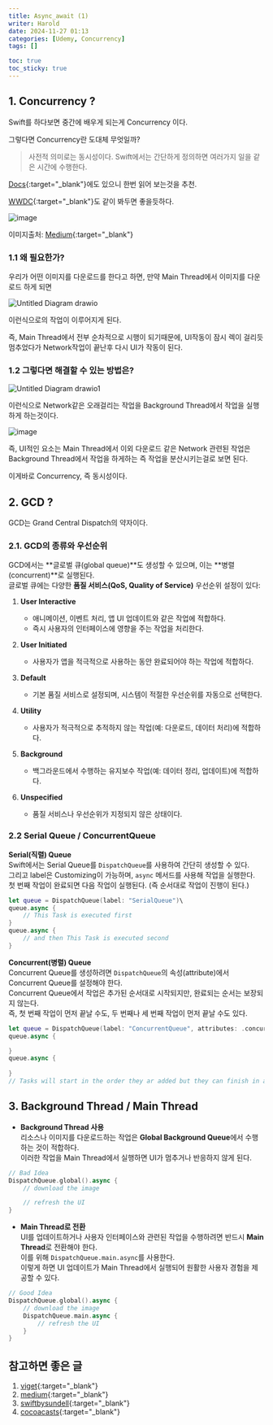 ```yaml
---
title: Async_await (1)
writer: Harold
date: 2024-11-27 01:13
categories: [Udemy, Concurrency]
tags: []

toc: true
toc_sticky: true
---
```


## 1. Concurrency ?

Swift를 하다보면 중간에 배우게 되는게 Concurrency 이다.

그렇다면 Concurrency란 도대체 무엇일까?
> 사전적 의미로는 동시성이다.
> Swift에서는 간단하게 정의하면 여러가지 일을 같은 시간에 수행한다.

[Docs](https://developer.apple.com/documentation/swift/concurrency/){:target="_blank"}에도 있으니 한번 읽어 보는것을 추천.

[WWDC](https://developer.apple.com/videos/play/wwdc2021/10254/){:target="_blank"}도 같이 봐두면 좋을듯하다.

![image](https://miro.medium.com/v2/resize:fit:1400/format:webp/1*Tn3YSVqG_96cywHdyS3HHQ.jpeg)

이미지출처: [Medium](https://mattsaedi.medium.com/concurrency-in-swift-0f8f0ab10ee9){:target="_blank"} 

### 1.1 왜 필요한가?

우리가 어떤 이미지를 다운로드를 한다고 하면, 만약 Main Thread에서 이미지를 다운로드 하게 되면

![Untitled Diagram drawio](https://github.com/user-attachments/assets/de667592-29d4-489f-ba67-c89093a4f48f)

이런식으로의 작업이 이루어지게 된다.

즉, Main Thread에서 전부 순차적으로 시행이 되기때문에, UI작동이 잠시 렉이 걸리듯 멈추었다가 Network작업이 끝난후 다시 UI가 작동이 된다.

### 1.2 그렇다면 해결할 수 있는 방법은?

![Untitled Diagram drawio1](https://github.com/user-attachments/assets/7208cad0-0787-4cd4-921d-9e6601526c89)

이런식으로 Network같은 오래걸리는 작업을 Background Thread에서 작업을 실행하게 하는것이다.

![image](https://docs-assets.developer.apple.com/published/9d00c17c463bfa2e328a09d311800006/improving-app-responsiveness-4@2x.png)

즉, UI적인 요소는 Main Thread에서 이외 다운로드 같은 Network 관련된 작업은 Background Thread에서 작업을 하게하는 즉 작업을 분산시키는걸로 보면 된다.

이게바로 Concurrency, 즉 동시성이다.

## 2. GCD ?

GCD는 Grand Central Dispatch의 약자이다.

### 2.1. GCD의 종류와 우선순위 


GCD에서는 **글로벌 큐(global queue)**도 생성할 수 있으며, 이는 **병렬(concurrent)**로 실행된다.  
글로벌 큐에는 다양한 **품질 서비스(QoS, Quality of Service)** 우선순위 설정이 있다:

1. **User Interactive**  
   - 애니메이션, 이벤트 처리, 앱 UI 업데이트와 같은 작업에 적합하다.
   - 즉시 사용자의 인터페이스에 영향을 주는 작업을 처리한다.

2. **User Initiated**  
   - 사용자가 앱을 적극적으로 사용하는 동안 완료되어야 하는 작업에 적합하다.

3. **Default**  
   - 기본 품질 서비스로 설정되며, 시스템이 적절한 우선순위를 자동으로 선택한다.

4. **Utility**  
   - 사용자가 적극적으로 추적하지 않는 작업(예: 다운로드, 데이터 처리)에 적합하다.

5. **Background**  
   - 백그라운드에서 수행하는 유지보수 작업(예: 데이터 정리, 업데이트)에 적합하다.

6. **Unspecified**  
   - 품질 서비스나 우선순위가 지정되지 않은 상태이다.

### 2.2 Serial Queue / ConcurrentQueue

**Serial(직렬) Queue**  
Swift에서는 Serial Queue를 `DispatchQueue`를 사용하여 간단히 생성할 수 있다.  
그리고 label은 Customizing이 가능하며, `async` 메서드를 사용해 작업을 실행한다.  
첫 번째 작업이 완료되면 다음 작업이 실행된다. (즉 순서대로 작업이 진행이 된다.)

```swift
let queue = DispatchQueue(label: "SerialQueue")\
queue.async {
    // This Task is executed first
}
queue.async {
    // and then This Task is executed second
}
```

**Concurrent(병렬) Queue**  
Concurrent Queue를 생성하려면 `DispatchQueue`의 속성(attribute)에서 Concurrent Queue를 설정해야 한다.  
Concurrent Queue에서 작업은 추가된 순서대로 시작되지만, 완료되는 순서는 보장되지 않는다.  
즉, 첫 번째 작업이 먼저 끝날 수도, 두 번째나 세 번째 작업이 먼저 끝날 수도 있다.

```swift
let queue = DispatchQueue(label: "ConcurrentQueue", attributes: .concurrent)
queue.async {

}
queue.async {
    
}
// Tasks will start in the order they ar added but they can finish in any order
```

## 3. Background Thread / Main Thread


- **Background Thread 사용**  
  리소스나 이미지를 다운로드하는 작업은 **Global Background Queue**에서 수행하는 것이 적합하다.  
  이러한 작업을 Main Thread에서 실행하면 UI가 멈추거나 반응하지 않게 된다.

```swift
// Bad Idea
DispatchQueue.global().async {
    // download the image

    // refresh the UI
}
```

- **Main Thread로 전환**  
  UI를 업데이트하거나 사용자 인터페이스와 관련된 작업을 수행하려면 반드시 **Main Thread**로 전환해야 한다.  
  이를 위해 `DispatchQueue.main.async`를 사용한다.  
  이렇게 하면 UI 업데이트가 Main Thread에서 실행되어 원활한 사용자 경험을 제공할 수 있다.

```swift
// Good Idea
DispatchQueue.global().async {
    // download the image
    DispatchQueue.main.async {
        // refresh the UI
    }
}
```

## 참고하면 좋은 글

1. [viget](https://www.viget.com/articles/concurrency-multithreading-in-ios/){:target="_blank"} 
2. [medium](https://ali-akhtar.medium.com/concurrency-in-swift-grand-central-dispatch-part-1-945ff05e8863){:target="_blank"} 
3. [swiftbysundell](https://www.swiftbysundell.com/articles/task-based-concurrency-in-swift/){:target="_blank"} 
4. [cocoacasts](https://cocoacasts.com/swift-and-cocoa-fundamentals-threads-queues-and-concurrency){:target="_blank"} 